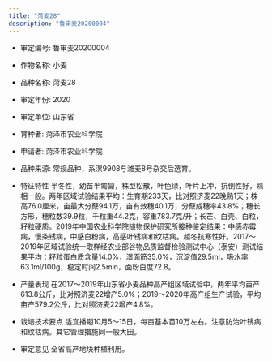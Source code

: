 ```yaml
---
title: "菏麦28"
description: "鲁审麦20200004"
---
```

* 审定编号:  鲁审麦20200004

*  作物名称:  小麦

*  品种名称:  菏麦28

*  审定年份:  2020

*  审定单位:  山东省

* 育种者:  菏泽市农业科学院

*  申请者:  菏泽市农业科学院

*  品种来源:  常规品种，系漯9908与潍麦8号杂交后选育。

*  特征特性
半冬性，幼苗半匍匐，株型松散，叶色绿，叶片上冲，抗倒性好，熟相一般。两年区域试验结果平均：生育期233天，比对照济麦22晚熟1天；株高76.0厘米，亩最大分蘖94.1万，亩有效穗40.1万，分蘖成穗率43.8%；穗长方形，穗粒数39.9粒，千粒重44.2克，容重783.7克/升；长芒、白壳、白粒，籽粒硬质。2019年中国农业科学院植物保护研究所接种鉴定结果：中感赤霉病，慢条锈病，中感白粉病，高感叶锈病和纹枯病。越冬抗寒性好。2017～2019年区域试验统一取样经农业部谷物品质监督检验测试中心（泰安）测试结果平均：籽粒蛋白质含量14.0%，湿面筋35.0%，沉淀值29.5ml，吸水率63.1ml/100g，稳定时间2.5min，面粉白度72.8。

*  产量表现
在2017～2019年山东省小麦品种高产组区域试验中，两年平均亩产613.8公斤，比对照济麦22增产5.0%；2019～2020年高产组生产试验，平均亩产579.2公斤，比对照济麦22增产4.8%。

*  栽培技术要点
适宜播期10月5～15日，每亩基本苗10万左右。注意防治叶锈病和纹枯病。其它管理措施同一般大田。

*  审定意见
全省高产地块种植利用。
